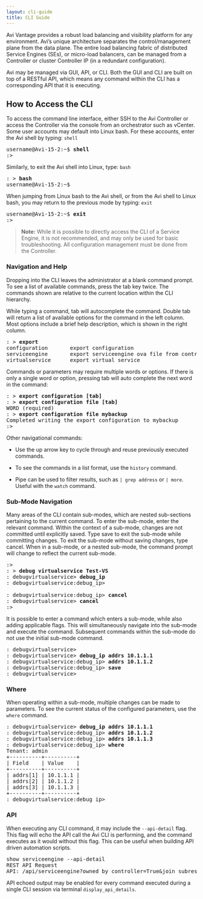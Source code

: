 ```yaml
---
layout: cli-guide
title: CLI Guide
---
```


Avi Vantage provides a robust load balancing and visibility platform for any environment. Avi’s unique architecture separates the control/management plane from the data plane. The entire load balancing fabric of distributed Service Engines (SEs), or micro-load balancers, can be managed from a Controller or cluster Controller IP (in a redundant configuration).

Avi may be managed via GUI, API, or CLI. Both the GUI and CLI are built on top of a RESTful API, which means any command within the CLI has a corresponding API that it is executing.

## How to Access the CLI ##

To access the command line interface, either SSH to the Avi Controller or access the Controller via the console from an orchestrator such as vCenter. Some user accounts may default into Linux bash. For these accounts, enter the Avi shell by typing: `shell`

<pre class="console">username@Avi-15-2:~$ <strong>shell</strong>
:&gt;
</pre>

Similarly, to exit the Avi shell into Linux, type: `bash`

<pre class="console">: &gt; <strong>bash</strong>
username@Avi-15-2:~$
</pre>

When jumping from Linux bash to the Avi shell, or from the Avi shell to Linux bash, you may return to the previous mode by typing: `exit`

<pre class="console">username@Avi-15-2:~$ <strong>exit</strong>
:&gt;
</pre>

> **Note:** While it is possible to directly access the CLI of a Service Engine, it is not recommended, and may only be used for basic troubleshooting. All configuration management must be done from the Controller.

### Navigation and Help ###

Dropping into the CLI leaves the administrator at a blank command prompt. To see a list of available commands, press the tab key twice. The commands shown are relative to the current location within the CLI hierarchy.

While typing a command, tab will autocomplete the command. Double tab will return a list of available options for the command in the left column. Most options include a brief help description, which is shown in the right column.

<pre class="console">: &gt; <strong>export</strong>
configuration       export configuration
serviceengine       export serviceengine ova file from controller
virtualservice      export virtual service
</pre>

Commands or parameters may require multiple words or options. If there is only a single word or option, pressing tab will auto complete the next word in the command:

<pre class="console">: &gt; <strong>export configuration [tab]</strong>
: &gt; <strong>export configuration file [tab]</strong>
WORD (required)
: &gt; <strong>export configuration file mybackup</strong>
Completed writing the export configuration to mybackup
:&gt;
</pre>

Other navigational commands:

*   Use the up arrow key to cycle through and reuse previously executed commands.

*   To see the commands in a list format, use the `history` command.

*   Pipe can be used to filter results, such as `| grep address` or `| more`. Useful with the `watch` command.

### Sub-Mode Navigation ###

Many areas of the CLI contain sub-modes, which are nested sub-sections pertaining to the current command. To enter the sub-mode, enter the relevant command. Within the context of a sub-mode, changes are not committed until explicitly saved. Type save to exit the sub-mode while committing changes. To exit the sub-mode without saving changes, type cancel. When in a sub-mode, or a nested sub-mode, the command prompt will change to reflect the current sub-mode.

<pre class="console">:&gt;
: &gt; <strong>debug virtualservice Test-VS</strong>
: debugvirtualservice&gt; <strong>debug_ip</strong>
: debugvirtualservice:debug_ip&gt;

: debugvirtualservice:debug_ip&gt; <strong>cancel</strong> 
: debugvirtualservice&gt; <strong>cancel</strong>
:&gt;
</pre>

It is possible to enter a command which enters a sub-mode, while also adding applicable flags. This will simultaneously navigate into the sub-mode and execute the command. Subsequent commands within the sub-mode do not use the initial sub-mode command.

<pre class="console">: debugvirtualservice&gt;
: debugvirtualservice&gt; <strong>debug_ip addrs 10.1.1.1</strong>
: debugvirtualservice:debug_ip&gt; <strong>addrs 10.1.1.2</strong>
: debugvirtualservice:debug_ip&gt; <strong>save</strong>
: debugvirtualservice&gt;
</pre>

### Where ###

When operating within a sub-mode, multiple changes can be made to parameters. To see the current status of the configured parameters, use the `where` command.

<pre class="console">: debugvirtualservice&gt; <strong>debug_ip addrs 10.1.1.1</strong>
: debugvirtualservice:debug_ip&gt; <strong>addrs 10.1.1.2</strong>
: debugvirtualservice:debug_ip&gt; <strong>addrs 10.1.1.3</strong>
: debugvirtualservice:debug_ip&gt; <strong>where</strong>
Tenant: admin
+----------+----------+
| Field    | Value    |
+----------+----------+
| addrs[1] | 10.1.1.1 |
| addrs[2] | 10.1.1.2 |
| addrs[3] | 10.1.1.3 |
+----------+----------+
: debugvirtualservice:debug_ip&gt;
</pre>

### API ###

When executing any CLI command, it may include the `--api-detail` flag. This flag will echo the API call the Avi CLI is performing, and the command executes as it would without this flag. This can be useful when building API driven automation scripts.

<pre class="console">show serviceengine --api-detail
REST API Request
API: /api/serviceengine?owned_by_controller=True&join_subresources=runtime
</pre>

API echoed output may be enabled for every command executed during a single CLI session via terminal `display_api_details`.
